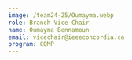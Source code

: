 ```yaml
---
image: /team24-25/Oumayma.webp
role: Branch Vice Chair
name: Oumayma Bennamoun
email: vicechair@ieeeconcordia.ca
program: COMP
---
```


